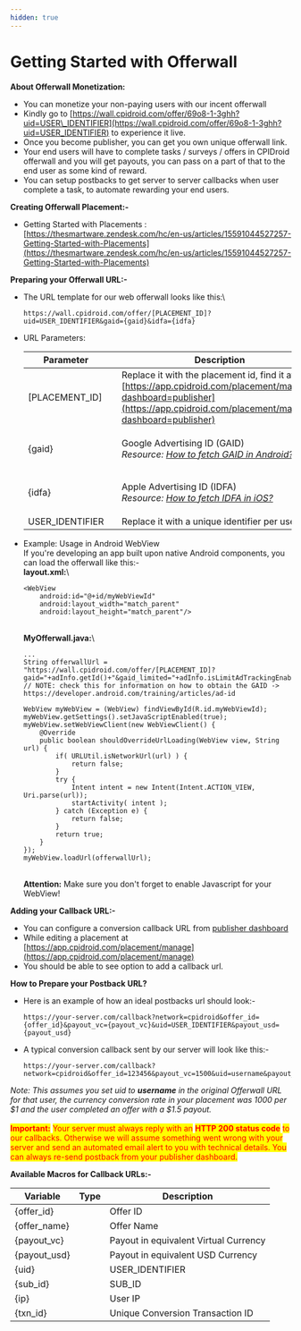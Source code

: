 ```yaml
---
hidden: true
---
```


# Getting Started with Offerwall

**About Offerwall Monetization:**

* You can monetize your non-paying users with our incent offerwall
* Kindly go to [https://wall.cpidroid.com/offer/69o8-1-3ghh?uid=USER\_IDENTIFIER](https://wall.cpidroid.com/offer/69o8-1-3ghh?uid=USER_IDENTIFIER) to experience it live.
* Once you become publisher, you can get you own unique offerwall link.
* Your end users will have to complete tasks / surveys / offers in CPIDroid offerwall and you will get payouts, you can pass on a part of that to the end user as some kind of reward.
* You can setup postbacks to get server to server callbacks when user complete a task, to automate rewarding your end users.

**Creating Offerwall Placement:-**

* Getting Started with Placements : [https://thesmartware.zendesk.com/hc/en-us/articles/15591044527257-Getting-Started-with-Placements](https://thesmartware.zendesk.com/hc/en-us/articles/15591044527257-Getting-Started-with-Placements)

**Preparing your Offerwall URL:-**

*   The URL template for our web offerwall looks like this:\


    ```
    https://wall.cpidroid.com/offer/[PLACEMENT_ID]?uid=USER_IDENTIFIER&gaid={gaid}&idfa={idfa}
    ```
*   URL Parameters:

    | **Parameter**    |   | **Description**                                                                                                                                                                                                 |
    | ---------------- | - | --------------------------------------------------------------------------------------------------------------------------------------------------------------------------------------------------------------- |
    | \[PLACEMENT\_ID] |   | Replace it with the placement id, find it at [https://app.cpidroid.com/placement/manage?dashboard=publisher](https://app.cpidroid.com/placement/manage?dashboard=publisher)                                     |
    | {gaid}           |   | <p>Google Advertising ID (GAID)<br><em>Resource:</em> <a href="https://developer.android.com/training/articles/ad-id"><em>How to fetch GAID in Android?</em></a> </p>                                           |
    | {idfa}           |   | <p>Apple Advertising ID (IDFA)<br><em>Resource:</em> <a href="https://developer.apple.com/documentation/adsupport/asidentifiermanager/1614151-advertisingidentifier"><em>How to fetch IDFA in iOS?</em></a></p> |
    | USER\_IDENTIFIER |   | Replace it with a unique identifier per user.                                                                                                                                                                   |

    &#x20;
*   Example: Usage in Android WebView\
    If you're developing an app built upon native Android components, you can load the offerwall like this:-\
    **layout.xml:**\


    ```
    <WebView
    	android:id="@+id/myWebViewId"
    	android:layout_width="match_parent"
    	android:layout_height="match_parent"/>
    ```

    \
    **MyOfferwall.java:**\


    ```
    ...
    String offerwallUrl = "https://wall.cpidroid.com/offer/[PLACEMENT_ID]?gaid="+adInfo.getId()+"&gaid_limited="+adInfo.isLimitAdTrackingEnabled()+"&uid=USER_IDENTIFIER";
    // NOTE: check this for information on how to obtain the GAID -> https://developer.android.com/training/articles/ad-id

    WebView myWebView = (WebView) findViewById(R.id.myWebViewId);
    myWebView.getSettings().setJavaScriptEnabled(true);
    myWebView.setWebViewClient(new WebViewClient() {
        @Override
        public boolean shouldOverrideUrlLoading(WebView view, String url) {
            if( URLUtil.isNetworkUrl(url) ) {
                return false;
            }
            try {
                Intent intent = new Intent(Intent.ACTION_VIEW, Uri.parse(url));
                startActivity( intent );
            } catch (Exception e) {
                return false;
            }
            return true;
        }
    });
    myWebView.loadUrl(offerwallUrl);
    ```

    \
    **Attention:** Make sure you don't forget to enable Javascript for your WebView!

**Adding your Callback URL:-**

* You can configure a conversion callback URL from [publisher dashboard](https://app.cpidroid.com/?dashboard=publisher)
* While editing a placement at [https://app.cpidroid.com/placement/manage](https://app.cpidroid.com/placement/manage)
* You should be able to see option to add a callback url.

**How to Prepare your Postback URL?**

*   Here is an example of how an ideal postbacks url should look:-

    ```
    https://your-server.com/callback?network=cpidroid&offer_id={offer_id}&payout_vc={payout_vc}&uid=USER_IDENTIFIER&payout_usd={payout_usd}
    ```
*   A typical conversion callback sent by our server will look like this:-

    ```
    https://your-server.com/callback?network=cpidroid&offer_id=123456&payout_vc=1500&uid=username&payout_usd=1.5
    ```



_Note: This assumes you set uid to **username** in the original Offerwall URL for that user, the currency conversion rate in your placement was 1000 per $1 and the user completed an offer with a $1.5 payout._\
\
<mark style="color:red;">**Important:**</mark> <mark style="color:red;"></mark><mark style="color:red;">Your server must always reply with an</mark> <mark style="color:red;"></mark><mark style="color:red;">**HTTP 200 status code**</mark> <mark style="color:red;"></mark><mark style="color:red;">to our callbacks. Otherwise we will assume something went wrong with your server and send an automated email alert to you with technical details. You can always re-send postback from your publisher dashboard.</mark>

**Available Macros for Callback URLs:-**&#x20;

| **Variable**  | **Type** | **Description**                       |
| ------------- | -------- | ------------------------------------- |
| {offer\_id}   |          | Offer ID                              |
| {offer\_name} |          | Offer Name                            |
| {payout\_vc}  |          | Payout in equivalent Virtual Currency |
| {payout\_usd} |          | Payout in equivalent USD Currency     |
| {uid}         |          | USER\_IDENTIFIER                      |
| {sub\_id}     |          | SUB\_ID                               |
| {ip}          |          | User IP                               |
| {txn\_id}     |          | Unique Conversion Transaction ID      |

